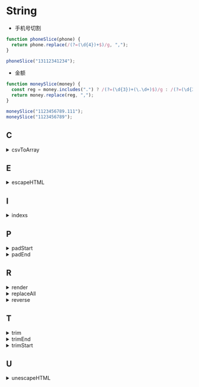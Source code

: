 # String

- 手机号切割

```js
function phoneSlice(phone) {
  return phone.replace(/(?=(\d{4})+$)/g, ",");
}

phoneSlice("13112341234");
```

- 金额

```js
function moneySlice(money) {
  const reg = money.includes(".") ? /(?=(\d{3})+(\.\d+)$)/g : /(?=(\d{3})+$)/g;
  return money.replace(reg, ",");
}

moneySlice("1123456789.111");
moneySlice("1123456789");
```
## C

<details>
<summary>csvToArray</summary>

```js
function csvToArray(str, delemiter = ',') {
  return str.split('\n').map(t => t.split(delemiter))
}

csvToArray('1,2\n1,2');
```

</details>

## E

<details>
<summary>escapeHTML</summary>

```js
function escapeHTML(str) {
  return str
    .replace(/</g, '&lt;')
    .replace(/>/g, '&gt;')
    .replace(/"/g, '&quot;')
    .replace(/'/g, '&#39;')
}

escapeHTML('<div>test</div>');
```

</details>

## I

<details>
<summary>indexs</summary>

```js
function indexs(str, substr) {
  const list = [];
  if (substr === '') return list
  const len = substr.length
  let index = -len;
  while (true) {
    index = str.indexOf(substr, index + len);
    if (index < 0) return list;
    list.push(index);
  }
}

indexs('test####test$$$$test', 'test');
```

</details>

## P

<details>
<summary>padStart</summary>

```js
function padStart(str, length, padStr = ' ') {
  return [
    ...Array.from({ length: length - str.length }, () => padStr),
    str
  ].join('')
}

padStart("123", 5);
padStart("123", 5, '')
padStart("123", 5, '-')
padStart("123", 3, '-')
```

</details>


<details>
<summary>padEnd</summary>

```js
function padEnd(str, length, padStr = ' ') {
  return [
    str,
    ...Array.from({ length: length - str.length }, () => padStr)
  ].join('')
}

padEnd("123", 5);
padEnd("123", 5, '')
padEnd("123", 5, '-')
padEnd("123", 2, '-')
```

</details>

## R

<details>
<summary>render</summary>

```js
function render(template, data) {
  const iterator = template.matchAll(/\{\{(\w+)\}\}/g);
  for (let i of iterator) {
    if (i) {
      template = template.replace(i[0], data[i[1]]);
    }
  }
  return template;
}

render("{{d}} {{k}}", { d: 12, k: 123 });
```

</details>


<details>
<summary>replaceAll</summary>

```js
function replaceAll(origin, from, to) {
  let current = origin
  if (from === to) return current
  if (from === '') return current.replace(/(?=.|$)/g, to)
  const length = from.length
  let res = ''
  let index = -1

  while ((index = current.indexOf(from)) > -1) {
    res += current.slice(0, index + length).replace(from, to)
    current = current.slice(index + length)
  }
  return res + current
}

replaceAll("a_a_a_a", 'a', 'b');
```

</details>

<details>
<summary>reverse</summary>

```js
function reverse(str = '') {
  return [...str].reverse().join('')
}

reverse('123456789')
```

</details>


## T
<details>
<summary>trim</summary>

```js
function trim(str) {
  return str.replace(/^\s+|\s+$/, '')
}

trim('  test  ')
```

</details>

<details>
<summary>trimEnd</summary>

```js
const trimEnd = str => str.replace(/\s+$/, '')

trimEnd('  test  ')
```

</details>

<details>
<summary>trimStart</summary>

```js
const trimStart = str => str.replace(/^\s+/, '')

trimStart('  test  ')
```

</details>

## U
<details>
<summary>unescapeHTML</summary>

```js
function unescapeHTML(str) {
  return str
    .replace('&#39;', '\'')
    .replace('&quot;', '"')
    .replace('&lt;', '<')
    .replace('&gt;', '>')
}

unescapeHTML('  test  ')
```

</details>



